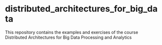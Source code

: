 # distributed_architectures_for_big_data
This repository contains the examples and exercises of the course Distributed Architectures for Big Data Processing and Analytics
